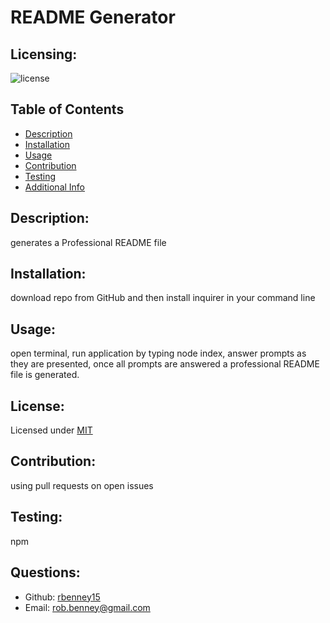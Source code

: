 
  # README Generator
  ## Licensing:
  ![license](https://img.shields.io/badge/License-MIT-yellow.svg)
  ## Table of Contents 
  - [Description](#description)
  - [Installation](#installation)
  - [Usage](#usage)
  - [Contribution](#contribution)
  - [Testing](#testing)
  - [Additional Info](#additional-info)
  ## Description:
  generates a Professional README file
  ## Installation:
  download repo from GitHub and then install inquirer in your command line
  ## Usage:
  open terminal, run application by typing node index, answer prompts as they are presented, once all prompts are answered a professional README file is generated.
  ## License:
  Licensed under [MIT](https://opensource.org/licenses/MIT)
  ## Contribution:
  using pull requests on open issues
  ## Testing:
  npm
  ## Questions:
  - Github: [rbenney15](https://github.com/rbenney15)
  - Email: rob.benney@gmail.com 
  